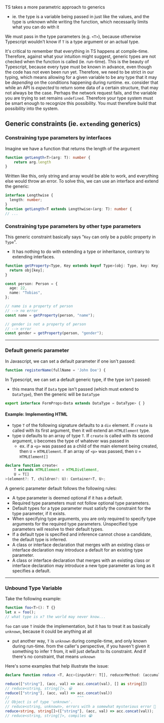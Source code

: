 
TS takes a more parametric approach to generics 
- ie. the type is a variable being passed in just like the values, and the type is unknown while writing the function, which necessarily limits what you can do with it

We must pass in the type parameters (e.g. `<T>`), because otherwise Typescript wouldn't know if `T` is a type argument or an actual type.

It's critical to remember that everything in TS happens at compile-time. Therefore, against what your intuition might suggest, generic types are not checked when the function is called (ie. run-time). This is the beauty of Typescript, because every type must be known in advance, even though the code has not even been run yet. Therefore, we need to be strict in our typing, which means allowing for a given variable to be any type that it may be *depending* on the conditions happening during runtime.
ex. consider that while an API is *expected* to return some data of a certain structure, that may not always be the case. Perhaps the network request fails, and the variable you are trying to set remains `undefined`. Therefore your type system must be smart enough to recognize this possibility. You must therefore build that possibility into the system.

## Generic constraints (ie. `extend`ing generics)
### Constraining type parameters by interfaces
Imagine we have a function that returns the length of the argument
```ts
function getLength<T>(arg: T): number {
    return arg.length
}
```

Written like this, only string and array would be able to work, and everything else would throw an error.
To solve this, we can use an interface and extend the generic:
```ts
interface Lengthwise {
  length: number;
}
function getLength<T extends Lengthwise>(arg: T): number {
// ...
```
### Constraining type parameters by other type parameters
This generic constraint basically says "`Key` can only be a public property in `Type`".
- It has nothing to do with extending a type or inheritance, contrary to extending interfaces.
```ts
function getProperty<Type, Key extends keyof Type>(obj: Type, key: Key) {
  return obj[key];
}

const person: Person = {
  age: 22,
  name: "Tobias",
};

// name is a property of person
// --> no error
const name = getProperty(person, "name");

// gender is not a property of person
// --> error
const gender = getProperty(person, "gender");
```

* * *

### Default generic parameter
In Javascript, we can set a default parameter if one isn't passed:
```js
function registerName(fullName = 'John Doe') {
```

In Typescript, we can set a default generic type, if the type isn't passed:
- this means that if `Data` type isn't passed (which must extend to `DataType`), then the generic will be `DataType`
```ts
export interface FormProps<Data extends DataType = DataType> { }
```

#### Example: Implementing HTML
- type `T` of the following signature defaults to a `div` element. If `create` is called with its first argument, then it will extend an `HTMLElement` type.
- type `U` defaults to an array of type `T`. If `create` is called with its second argument, `U` becomes the type of whatever was passed in
    - ex. if a `<p>` was passed as a child of the main element being created, then `U` = `HTMLElement`. If an array of `<p>` was passed, then `U` = `HTMLElement[]`
```ts
declare function create<
    T extends HTMLElement = HTMLDivElement, 
    U = T[]
>(element?: T, children?: U): Container<T, U>;
```

A generic parameter default follows the following rules:
- A type parameter is deemed optional if it has a default.
- Required type parameters must not follow optional type parameters.
- Default types for a type parameter must satisfy the constraint for the type parameter, if it exists.
- When specifying type arguments, you are only required to specify type arguments for the required type parameters. Unspecified type parameters will resolve to their default types.
- If a default type is specified and inference cannot chose a candidate, the default type is inferred.
- A class or interface declaration that merges with an existing class or interface declaration may introduce a default for an existing type parameter.
- A class or interface declaration that merges with an existing class or interface declaration may introduce a new type parameter as long as it specifies a default.

* * *

### Unbound Type Variable
Take the following example:
```ts
function foo<T>(): T {}
let x = foo();
// what type is x? the world may never know...
```

`foo` can use `T` inside the implementation, but it has to treat it as basically `unknown`, because it could be anything at all
- put another way, `T` is `unknown` during compile-time, and only known during run-time.
from the caller's perspective, if you haven't given it something to infer `T` from, it will just default to its constraint. And if there's no constraint, that means `unknown`

Here's some examples that help illustrate the issue:
```ts
declare function reduce <T, Acc>(inputArr: T[], reducerMethod: (accumulator: Acc, currVal: T) => Acc, initialValue?: Acc): Acc;

reduce(["string"], (acc, val) => acc.concat(val), [] as string[])
// reduce<string, string[]>, 😀
reduce(["string"], (acc, val) => acc.concat(val))
//                               ^^^
// Object is of type 'unknown'.
// reduce<string, unknown>, errors with a somewhat mysterious error 🤔
reduce<string, string[]>(["string"], (acc, val) => acc.concat(val));
// reduce<string, string[]>, compiles 😭
```

